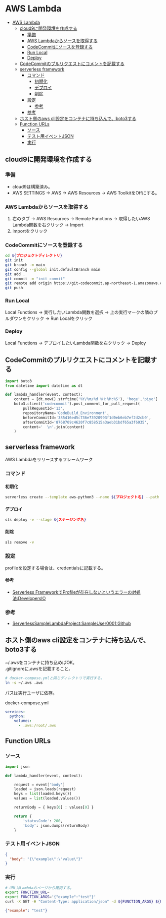 # AWS Lambda

- [AWS Lambda](#aws-lambda)
  - [cloud9に開発環境を作成する](#cloud9に開発環境を作成する)
    - [準備](#準備)
    - [AWS Lambdaからソースを取得する](#aws-lambdaからソースを取得する)
    - [CodeCommitにソースを登録する](#codecommitにソースを登録する)
    - [Run Local](#run-local)
    - [Deploy](#deploy)
  - [CodeCommitのプルリクエストにコメントを記載する](#codecommitのプルリクエストにコメントを記載する)
  - [serverless framework](#serverless-framework)
    - [コマンド](#コマンド)
      - [初期化](#初期化)
      - [デプロイ](#デプロイ)
      - [削除](#削除)
    - [設定](#設定)
      - [参考](#参考)
    - [参考](#参考-1)
  - [ホスト側のaws cli設定をコンテナに持ち込んで、boto3する](#ホスト側のaws-cli設定をコンテナに持ち込んでboto3する)
  - [Function URLs](#function-urls)
    - [ソース](#ソース)
    - [テスト用イベントJSON](#テスト用イベントjson)
    - [実行](#実行)

## cloud9に開発環境を作成する

### 準備

- cloud9は構築済み。
- AWS SETTINGS -> AWS -> AWS Resources -> AWS ToolkitをOffにする。

### AWS Lambdaからソースを取得する

1. 右のタブ -> AWS Resources -> Remote Functions -> 取得したいAWS Lambda関数を右クリック -> Import
2. Importをクリック

### CodeCommitにソースを登録する

``` sh
cd ${プロジェクトディレクトリ}
git init
git branch -m main
git config --global init.defaultBranch main
git add .
git commit -m "init commit"
git remote add origin https://git-codecommit.ap-northeast-1.amazonaws.com/v1/repos/${プロジェクト名}
git push
```

### Run Local

Local Functions -> 実行したいLambda関数を選択 -> 上の実行マークの隣のプルダウンをクリック -> Run Localをクリック

### Deploy

Local Functions -> デプロイしたいLambda関数を右クリック -> Deploy

## CodeCommitのプルリクエストにコメントを記載する

``` python
import boto3
from datetime import datetime as dt

def lambda_handler(event, context):
    content = [dt.now().strftime('%Y/%m/%d %H:%M:%S'), 'hoge','piyo']
    boto3.client('codecommit').post_comment_for_pull_request(
        pullRequestId='13',
        repositoryName='CodeBuild_Environment',
        beforeCommitId='385416ed5c736e73920993f1d0eb6eb7ef2d2cb0',
        afterCommitId='8768709c4620f7c858515a3aeb31bdf65a3f6035',
        content='  \n'.join(content)
    )
```

## serverless framework

AWS Lambdaをリリースするフレームワーク

### コマンド

#### 初期化

``` sh
serverless create --template aws-python3 --name ${プロジェクト名} --path ${ディレクトリ名}
```

#### デプロイ

``` sh
sls deploy -v --stage ${ステージング名}
```

#### 削除

``` sh
sls remove -v 
```

### 設定

profileを設定する場合は、credentialsに記載する。

#### 参考

- [Serverless FrameworkでProfileが存在しないというエラーの対処法:DevelopersIO](https://dev.classmethod.jp/articles/serverless-framework-profil-edoes-not-exist/)

### 参考

- [ServerlessSampleLambdaProject:SampleUser0001:Github](https://github.com/SampleUser0001/ServerlessSampleLambdaProject)

## ホスト側のaws cli設定をコンテナに持ち込んで、boto3する

~/.awsをコンテナに持ち込めばOK。  
.gitignoreに.awsを記載すること。

``` sh
# docker-compose.ymlと同じディレクトリで実行する。
ln -s ~/.aws .aws
```

パスは実行ユーザに依存。

docker-compose.yml

``` yml
services:
  python:
    volumes:
      - .aws:/root/.aws
```

## Function URLs

### ソース

``` python
import json

def lambda_handler(event, context):

    request = event['body']
    loaded = json.loads(request)
    keys = list(loaded.keys())
    values = list(loaded.values())

    returnBody = { keys[0] : values[0] }

    return {
        'statusCode': 200,
        'body': json.dumps(returnBody)
    }
```

### テスト用イベントJSON

``` json
{
  "body": "{\"example\":\"value\"}"
}
```

### 実行

``` bash
# URLはLambdaのページから確認する。
export FUNCTION_URL=
export FUNCTION_ARGS='{"example":"test"}'
curl -X GET -H "Content-Type: application/json" -d ${FUNCTION_ARGS} ${FUNCTION_URL}
```

``` json
{"example": "test"}
```
